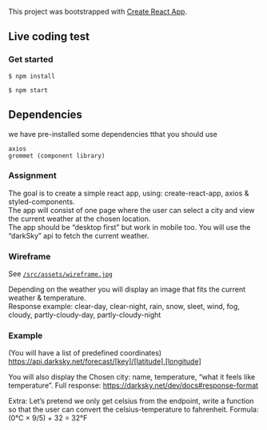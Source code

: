 This project was bootstrapped with [Create React App](https://github.com/facebook/create-react-app).

## Live coding test

### Get started

    $ npm install

    $ npm start

## Dependencies

we have pre-installed some dependencies tthat you should use

    axios
    grommet (component library)

### Assignment

The goal is to create a simple react app, using: create-react-app, axios & styled-components. <br />
The app will consist of one page where the user can select a city and view the current weather at the chosen location. <br /> 
The app should be “desktop first” but work in mobile too. 
You will use the “darkSky” api to fetch the current weather.

### Wireframe

See [`/src/assets/wireframe.jpg`](/src/images/wireframe.jpg) <br />

Depending on the weather you will display an image that fits the current weather & temperature. <br />
Response example: clear-day, clear-night, rain, snow, sleet, wind, fog, cloudy, partly-cloudy-day, partly-cloudy-night


### Example

(You will have a list of predefined coordinates)
https://api.darksky.net/forecast/[key]/[latitude],[longitude]

You will also display the Chosen city: name, temperature, “what it feels like temperature”.
Full response: https://darksky.net/dev/docs#response-format

Extra: Let’s pretend we only get celsius from the endpoint, write a function so that the user can convert the celsius-temperature to fahrenheit. Formula: (0°C × 9/5) + 32 = 32°F
